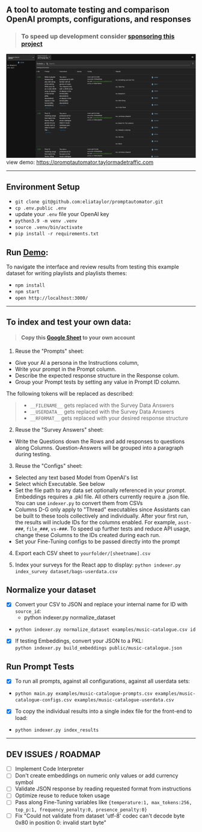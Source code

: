 ## A tool to automate testing and comparison OpenAI prompts, configurations, and responses  

> ### To speed up development consider [sponsoring this project](https://github.com/sponsors/eliataylor)

![interface.png](public%2Finterface.png)
view demo: https://promptautomator.taylormadetraffic.com

-----

## Environment Setup 
- `git clone git@github.com:eliataylor/promptautomator.git`
- `cp .env.public .env`
- update your `.env` file your OpenAI key
- `python3.9 -m venv .venv`
- `source .venv/bin/activate`
- `pip install -r requirements.txt`


## Run [Demo](https://promptautomator.taylormadetraffic.com):
To navigate the interface and review results from testing this example dataset for writing playlists and playlists themes:
- `npm install`
- `npm start`
- `open http://localhost:3000/`

---
## To index and test your own data:

> #### Copy this [Google Sheet](https://docs.google.com/spreadsheets/d/1NZ9vNCUsZmTvA6byWalU6CAJfF8NIi5e4e9Z6tlw1mI/edit?usp=sharing) to your own account

1. Reuse the "Prompts" sheet:
- Give your AI a persona in the Instructions column, 
- Write your prompt in the Prompt column. 
- Describe the expected response structure in the Response colum.
- Group your Prompt tests by setting any value in Prompt ID column.

The following tokens will be replaced as described:
> - `__FILENAME__` gets replaced with the Survey Data Answers
> - `__USERDATA__` gets replaced with the Survey Data Answers
> - `__RFORMAT__` gets replaced with your desired response structure 

2. Reuse the "Survey Answers" sheet:
- Write the Questions down the Rows and add responses to questions along Columns. Question-Answers will be grouped into a paragraph during testing. 

3. Reuse the "Configs" sheet:
- Selected any text based Model from OpenAI's list
- Select which Executable. See below 
- Set the file path to any data set optionally referenced in your prompt. Embeddings requires a .pkl file. All others currently require a .json file. You can use `indexer.py`  to convert them from CSVs
- Columns D-G only apply to "Thread" executables since Assistants can be built to these tools collectively and individually. After your first run, the results will include IDs for the columns enabled. For example, `asst-###`, `file_###`, `vs-###`. To speed up further tests and reduce API usage, change these Columns to the IDs created during each run. 
- Set your Fine-Tuning configs to be passed directly into the prompt

4. Export each CSV sheet to `yourfolder/[sheetname].csv` 

5. Index your surveys for the React app to display: `python indexer.py index_survey dataset/bags-userdata.csv `


## Normalize your dataset
-[x] Convert your CSV to JSON and replace your internal name for ID with `source_id`: 
  - python indexer.py normalize_dataset <path to your dataset file> <property name for your internal ID>
- `python indexer.py normalize_dataset examples/music-catalogue.csv id`


-[x] If testing Embeddings, convert your JSON to a PKL:  
`python indexer.py build_embeddings public/music-catalogue.json`

## Run Prompt Tests 
- [x] To run all prompts, against all configurations, against all userdata sets: 
- `python main.py examples/music-catalogue-prompts.csv examples/music-catalogue-configs.csv examples/music-catalogue-userdata.csv`
- [x] To copy the individual results into a single index file for the front-end to load: 
- `python indexer.py index_results`

--------

## DEV ISSUES / ROADMAP
- [ ] Implement Code Interpreter
- [ ] Don't create embeddings on numeric only values or add currency symbol
- [ ] Validate JSON response by reading requested format from instructions
- [ ] Optimize reuse to reduce token usage
- [ ] Pass along Fine-Tuning variables like `{temperature:1, max_tokens:256, top_p:1, frequency_penalty:0, presence_penalty:0}`
- [ ] Fix "Could not validate from dataset 'utf-8' codec can't decode byte 0x80 in position 0: invalid start byte"